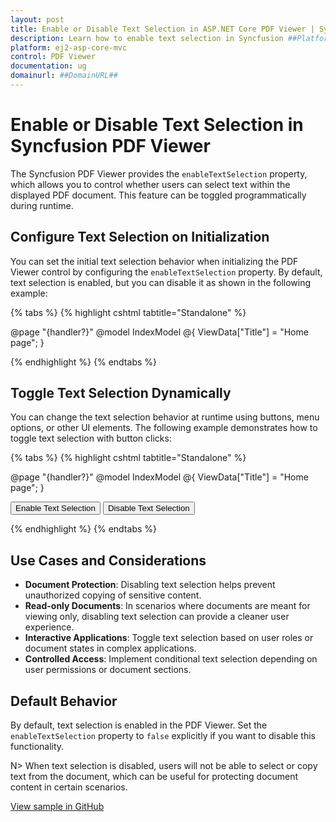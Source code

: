```yaml
---
layout: post
title: Enable or Disable Text Selection in ASP.NET Core PDF Viewer | Syncfusion
description: Learn how to enable text selection in Syncfusion ##Platform_Name## Pdfviewer component of Syncfusion Essential JS 2 and more.
platform: ej2-asp-core-mvc
control: PDF Viewer
documentation: ug
domainurl: ##DomainURL##
---
```


# Enable or Disable Text Selection in Syncfusion PDF Viewer

The Syncfusion PDF Viewer provides the `enableTextSelection` property, which allows you to control whether users can select text within the displayed PDF document. This feature can be toggled programmatically during runtime.

## Configure Text Selection on Initialization

You can set the initial text selection behavior when initializing the PDF Viewer control by configuring the `enableTextSelection` property. By default, text selection is enabled, but you can disable it as shown in the following example:

{% tabs %}
{% highlight cshtml tabtitle="Standalone" %}

@page "{handler?}"
@model IndexModel
@{
    ViewData["Title"] = "Home page";
}

<div class="text-center">
    <ejs-pdfviewer id="pdfviewer" 
                  style="height:600px" 
                  resourceUrl="https://cdn.syncfusion.com/ej2/30.1.37/dist/ej2-pdfviewer-lib" 
                  documentPath="https://cdn.syncfusion.com/content/pdf/pdf-succinctly.pdf" 
                  enableTextSelection="false">
    </ejs-pdfviewer>
</div>

{% endhighlight %}
{% endtabs %}

## Toggle Text Selection Dynamically

You can change the text selection behavior at runtime using buttons, menu options, or other UI elements. The following example demonstrates how to toggle text selection with button clicks:

{% tabs %}
{% highlight cshtml tabtitle="Standalone" %}

@page "{handler?}"
@model IndexModel
@{
    ViewData["Title"] = "Home page";
}

<div class="text-center">
    <button onclick="enableTextSelection()">Enable Text Selection</button>
    <button onclick="disableTextSelection()">Disable Text Selection</button>
    <ejs-pdfviewer id="pdfviewer" 
                  style="height:600px" 
                  resourceUrl="https://cdn.syncfusion.com/ej2/30.1.37/dist/ej2-pdfviewer-lib" 
                  documentPath="https://cdn.syncfusion.com/content/pdf/pdf-succinctly.pdf" 
                  enableTextSelection="false">
    </ejs-pdfviewer>
</div>

<script type="text/javascript">
    // You can dynamically toggle text selection with JavaScript
    function enableTextSelection() {
        var viewer = document.getElementById('pdfviewer').ej2_instances[0];
        viewer.enableTextSelection = true;
    }
    
    function disableTextSelection() {
        var viewer = document.getElementById('pdfviewer').ej2_instances[0];
        viewer.enableTextSelection = false;
    }
</script>

{% endhighlight %}
{% endtabs %}

## Use Cases and Considerations

- **Document Protection**: Disabling text selection helps prevent unauthorized copying of sensitive content.
- **Read-only Documents**: In scenarios where documents are meant for viewing only, disabling text selection can provide a cleaner user experience.
- **Interactive Applications**: Toggle text selection based on user roles or document states in complex applications.
- **Controlled Access**: Implement conditional text selection depending on user permissions or document sections.

## Default Behavior

By default, text selection is enabled in the PDF Viewer. Set the `enableTextSelection` property to `false` explicitly if you want to disable this functionality.

N> When text selection is disabled, users will not be able to select or copy text from the document, which can be useful for protecting document content in certain scenarios.

[View sample in GitHub](https://github.com/SyncfusionExamples/asp-core-pdf-viewer-examples/tree/master/How%20to)